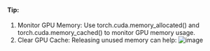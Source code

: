 #### Tip:

1. Monitor GPU Memory: Use torch.cuda.memory_allocated() and torch.cuda.memory_cached() to monitor GPU memory usage.
2. Clear GPU Cache: Releasing unused memory can help:
![image](https://github.com/DrishtiShrrrma/llama-2-7b-chat-gptq-english-quotes/assets/129742046/91860b8e-c3f6-406a-a7f3-92ac908ea2fb)
